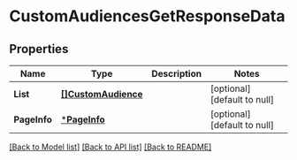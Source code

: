 # CustomAudiencesGetResponseData

## Properties
Name | Type | Description | Notes
------------ | ------------- | ------------- | -------------
**List** | [**[]CustomAudience**](custom_audience.md) |  | [optional] [default to null]
**PageInfo** | [***PageInfo**](page_info.md) |  | [optional] [default to null]

[[Back to Model list]](../README.md#documentation-for-models) [[Back to API list]](../README.md#documentation-for-api-endpoints) [[Back to README]](../README.md)


